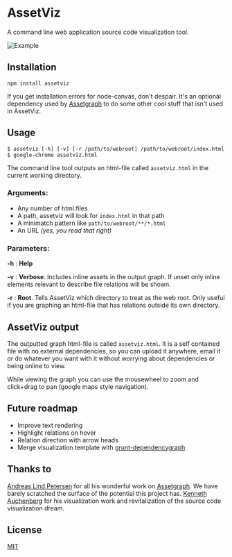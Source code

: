 # AssetViz

A command line web application source code visualization tool.

![Example](https://raw.github.com/munter/assetviz/master/example/assetviz.png)

## Installation

```
npm install assetviz
```

If you get installation errors for node-canvas, don't despair. It's an optional dependency used by [Assetgraph](https://github.com/One-com/assetgraph) to do some other cool stuff that isn't used in AssetViz.

## Usage


```
$ assetviz [-h] [-v] [-r /path/to/webroot] /path/to/webroot/index.html
$ google-chrome assetviz.html
```

The command line tool outputs an html-file called `assetviz.html` in the current working directory.

### Arguments:

- Any number of html.files
- A path, assetviz will look for `index.html` in that path
- A minimatch pattern like `path/to/webroot/**/*.html`
- An URL *(yes, you read that right)*

### Parameters:

**-h** : **Help**

**-v** : **Verbose**. Includes inline assets in the output graph. If unset only inline elements relevant to describe file relations will be shown.

**-r** : **Root**. Tells AssetViz which directory to treat as the web root. Only useful if you are graphing an html-file that has relations outside its own directory.

## AssetViz output

The outputted graph html-file is called `assetviz.html`. It is a self contained file with no external dependencies, so you can upload it anywhere, email it or do whatever you want with it without worrying about dependencies or being online to view.

While viewing the graph you can use the mousewheel to zoom and click+drag to pan (google maps style navigation).


## Future roadmap

- Improve text rendering
- Highlight relations on hover
- Relation direction with arrow heads
- Merge visualization template with [grunt-dependencygraph](https://github.com/auchenberg/grunt-dependencygraph)


## Thanks to

[Andreas Lind Petersen](https://github.com/papandreou) for all his wonderful work on [Assetgraph](https://github.com/One-com/assetgraph). We have barely scratched the surface of the potential this project has.
[Kenneth Auchenberg](https://github.com/auchenberg) for his visualization work and revitalization of the source code visualization dream.


## License

[MIT](https://raw.github.com/munter/assetviz/master/LICENSE.txt)
